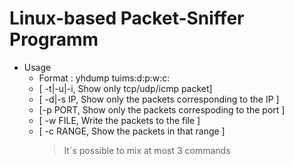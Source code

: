 # Linux-based Packet-Sniffer Programm
- Usage 
	- Format : yhdump tuims:d:p:w:c:
	- [ -t|-u|-i, Show only tcp/udp/icmp packet]
	- [ -d|-s IP, Show only the packets corresponding to the IP ]
	- [-p PORT, Show only the packets correspoding to the port ]
	- [ -w FILE, Write the packets to the file ]
	- [ -c RANGE, Show the packets in that range ]
		> It`s possible to mix at most 3 commands